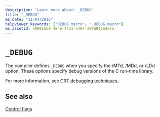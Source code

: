```yaml
---
description: "Learn more about: _DEBUG"
title: "_DEBUG"
ms.date: "11/04/2016"
helpviewer_keywords: ["DEBUG macro", "_DEBUG macro"]
ms.assetid: a9901568-4846-4731-a404-399d947e2e7a
---
```

# `_DEBUG`

The compiler defines `_DEBUG` when you specify the /MTd, /MDd, or /LDd option. These options specify debug versions of the C run-time library.

For more information, see [CRT debugging techniques](./crt-debugging-techniques.md).

## See also

[Control flags](./control-flags.md)
